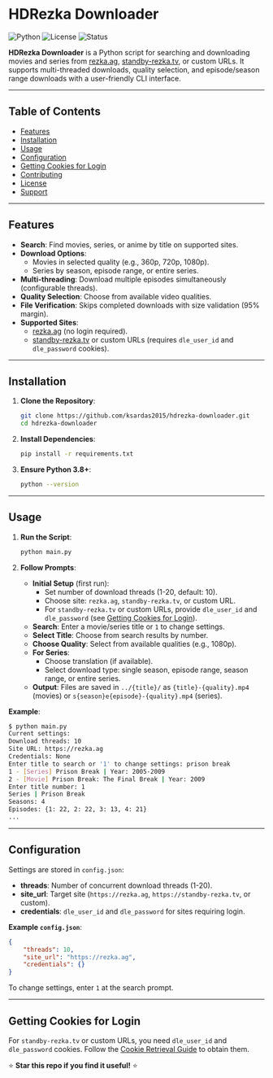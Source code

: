 
# HDRezka Downloader

![Python](https://img.shields.io/badge/Python-3.8+-blue.svg)
![License](https://img.shields.io/badge/License-MIT-green.svg)
![Status](https://img.shields.io/badge/Status-Active-brightgreen.svg)

**HDRezka Downloader** is a Python script for searching and downloading movies and series from [rezka.ag](https://rezka.ag), [standby-rezka.tv](https://standby-rezka.tv), or custom URLs. It supports multi-threaded downloads, quality selection, and episode/season range downloads with a user-friendly CLI interface.

---

## Table of Contents

- [Features](#features)
- [Installation](#installation)
- [Usage](#usage)
- [Configuration](#configuration)
- [Getting Cookies for Login](#getting-cookies-for-login)
- [Contributing](#contributing)
- [License](#license)
- [Support](#support)

---

## Features

- **Search**: Find movies, series, or anime by title on supported sites.
- **Download Options**:
  - Movies in selected quality (e.g., 360p, 720p, 1080p).
  - Series by season, episode range, or entire series.
- **Multi-threading**: Download multiple episodes simultaneously (configurable threads).
- **Quality Selection**: Choose from available video qualities.
- **File Verification**: Skips completed downloads with size validation (95% margin).
- **Supported Sites**:
  - [rezka.ag](https://rezka.ag) (no login required).
  - [standby-rezka.tv](https://standby-rezka.tv) or custom URLs (requires `dle_user_id` and `dle_password` cookies).

---

## Installation

1. **Clone the Repository**:
   ```bash
   git clone https://github.com/ksardas2015/hdrezka-downloader.git
   cd hdrezka-downloader
   ```

2. **Install Dependencies**:
   ```bash
   pip install -r requirements.txt
   ```

3. **Ensure Python 3.8+**:
   ```bash
   python --version
   ```

---

## Usage

1. **Run the Script**:
   ```bash
   python main.py
   ```

2. **Follow Prompts**:
   - **Initial Setup** (first run):
     - Set number of download threads (1-20, default: 10).
     - Choose site: `rezka.ag`, `standby-rezka.tv`, or custom URL.
     - For `standby-rezka.tv` or custom URLs, provide `dle_user_id` and `dle_password` (see [Getting Cookies for Login](#getting-cookies-for-login)).
   - **Search**: Enter a movie/series title or `1` to change settings.
   - **Select Title**: Choose from search results by number.
   - **Choose Quality**: Select from available qualities (e.g., 1080p).
   - **For Series**:
     - Choose translation (if available).
     - Select download type: single season, episode range, season range, or entire series.
   - **Output**: Files are saved in `../{title}/` as `{title}-{quality}.mp4` (movies) or `s{season}e{episode}-{quality}.mp4` (series).

**Example**:
```bash
$ python main.py
Current settings:
Download threads: 10
Site URL: https://rezka.ag
Credentials: None
Enter title to search or '1' to change settings: prison break
1 - [Series] Prison Break | Year: 2005-2009
2 - [Movie] Prison Break: The Final Break | Year: 2009
Enter title number: 1
Series | Prison Break
Seasons: 4
Episodes: {1: 22, 2: 22, 3: 13, 4: 21}
...
```

---

## Configuration

Settings are stored in `config.json`:

- **threads**: Number of concurrent download threads (1-20).
- **site_url**: Target site (`https://rezka.ag`, `https://standby-rezka.tv`, or custom).
- **credentials**: `dle_user_id` and `dle_password` for sites requiring login.

**Example `config.json`**:
```json
{
    "threads": 10,
    "site_url": "https://rezka.ag",
    "credentials": {}
}
```

To change settings, enter `1` at the search prompt.

---

## Getting Cookies for Login

For `standby-rezka.tv` or custom URLs, you need `dle_user_id` and `dle_password` cookies. Follow the [Cookie Retrieval Guide](docs/cookie-guide.md) to obtain them.


⭐ **Star this repo if you find it useful!** ⭐